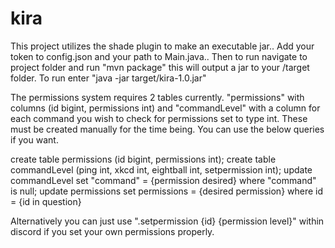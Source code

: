 # kira

This project utilizes the shade plugin to make an executable jar..
Add your token to config.json and your path to Main.java..
Then to run navigate to project folder and run "mvn package" this will output a jar to your /target folder. To run enter "java -jar target/kira-1.0.jar"

The permissions system requires 2 tables currently. "permissions" with columns (id bigint, permissions int) and "commandLevel" with a column for each command you wish to check for permissions set to type int. These must be created manually for the time being. You can use the below queries if you want. 

create table permissions (id bigint, permissions int);
create table commandLevel (ping int, xkcd int, eightball int, setpermission int);
update commandLevel set "command" = {permission desired} where "command" is null;
update permissions set permissions = {desired permission} where id = {id in question}

Alternatively you can just use ".setpermission {id} {permission level}" within discord if you set your own permissions properly.
